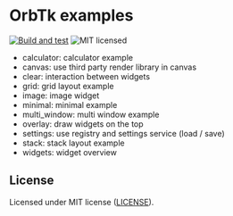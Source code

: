 # OrbTk examples

[![Build and test](https://github.com/redox-os/orbtk/workflows/build/badge.svg)](https://github.com/redox-os/orbtk/actions)
![MIT licensed](https://img.shields.io/badge/license-MIT-blue.svg)

* calculator: calculator example
* canvas: use third party render library in canvas
* clear: interaction between widgets
* grid: grid layout example
* image: image widget
* minimal: minimal example
* multi_window: multi window example
* overlay: draw widgets on the top
* settings: use registry and settings service (load / save)
* stack: stack layout example
* widgets: widget overview

## License

Licensed under MIT license ([LICENSE](../LICENSE)).